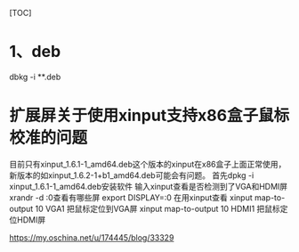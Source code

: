 [TOC]

# 1、deb
dbkg -i **.deb




# 扩展屏关于使用xinput支持x86盒子鼠标校准的问题
目前只有xinput_1.6.1-1_amd64.deb这个版本的xinput在x86盒子上面正常使用，新版本的如xinput_1.6.2-1+b1_amd64.deb可能会有问题。
首先dpkg -i xinput_1.6.1-1_amd64.deb安装软件
输入xinput查看是否检测到了VGA和HDMI屏
xrandr -d :0查看有哪些屏
export DISPLAY=:0 在用xinput查看
xinput map-to-output 10 VGA1 把鼠标定位到VGA屏
xinput map-to-output 10 HDMI1 把鼠标定位HDMI屏

https://my.oschina.net/u/174445/blog/33329















